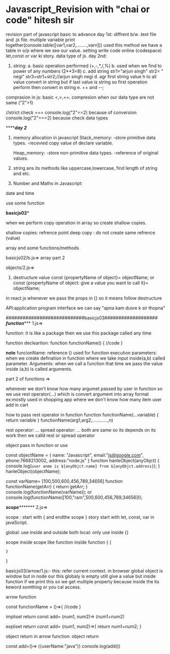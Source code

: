 # Javascript_Revision with "chai or code" hitesh sir
revision part of javascript basic to advance
day 1st:
diffrent b/w .text file and .js file.
multiple variable print together(console.table([var1,var2,........,varn])) used this method we have a table in o/p where we see our value.
setting write code online (codespace)
let,const or var ki story.
data type of js.
day 2nd:
1. string:
a. basic operation performed (+,-,*,/,%)
b. used when we find to power of any numbers (2**3=8)
c.  add string
str1="arjun singh"
str2= " negi"
str3=str1+str2;//arjun singh negi
d. agr first string value h to all value convert in string 
but if last value is string so first operation perform then convert in string 
e.  ++ and --;

comprasion in js:
basic <,>,==.
compresion when our data type are not same
("2">1)

//strict check ===
console.log("2"==2) because of conversion
console.log("2"===2) because check data types

***************************************day 2***********************************
1. memory allocation in javascript
    Stack_memory:
        -store primitive data types.
        -recevied copy value of declare variable.

    Heap_memory:
        -store non-primitive data types.
        -reference of original values.

2. string ans its methods like uppercase,lowercase, find length of string and etc.
3. Number and Maths in Javascript:


date and time 

use some function 


******************basicjs02*******************

when we perform copy operation in array so create shallow copies.

shallow copies: refrence point 
deep copy : do not create same refrence (value)

array and some functions/methods 

basicjs02/b.js=>
array part 2



objects/2.js=>

1. destructure value
const {propertyName of object}= objectName;
        or
const {propertyName of object: give a value you want to call it}= objectName;

in react js whenever we pass the props in {} so it means follow destructure 

API:application program interface
we can say "apna kam dusre k sir thopna"

############################basicjs03###################
*****************function********************
1.js=>

function: it is like a package then we use this package called any time

function decleartion: 
function functionName()
{
    //code
}

**note**
funcionName: reference
() used for function execution
parameters: when we create defination in function where we take input inside(a,b) called parameter.
Arguments: when we call a function that time we pass the value inside (a,b) is called arguments.


part 2 of functions =>

whenever we don't know how many argumet passed by user in function so we use rest operator(...) which is convert argument into array format  
ex:mostly used in shopping app where we don't know how many item  user add in cart 

how to pass rest operator in function 
function functionName(...variable)
{
    return variable
}
functionName(arg1,arg2,............,n)

rest operator: ...
spread operator: ...
both are same so its depends on its work then we calld rest or spread operator

object pass in function or use 

const objectName = {
    name: "Javascript",
    email:"js@google.com",
    phone:7668213002,
    address:"node.js"
}
function hanleObject(anyObjct)
{
    console.log(`user anme is ${anyObjct.name} from ${anyObjct.address}`);
}
hanleObject(objectName);

<!-- array pass in function or use -->
const varName= [100,500,600,456,789,34656]
function functionName(getArr)
{
    return getArr;
}
console.log(functionName(varName));
        or
console.log(functionName([100,"ram",500,600,456,789,34656]));


*************************scope********************************
2.js=>

scope : start with { and endthe scope }
story start with let, const, var in javaScript.

global: use inside and outside both 
local: only use inside {}

<!-- nested scope -->

scope inside scope like function inside function 
{
    {

    }
}

<!-- THIS and arrow function in javascript -->
basicjs03/arrow/1.js:-
this: refer current context.
in browser global object is window
but in node our this globaly is empty utill give a value but inside function if we print this so we get multiple property because inside the tis keword somthing or you cal access.

arrow function 

const functionName = ()=>{
    //code
}

impliset return 
const add= (num1, num2)=> (num1+num2)

expliset return 
const add= (num1, num2)=>{
    return num1+num2;
}

object return in arrow function:
object return 

const add=()=> ({userName:"java"})
console.log(add())


